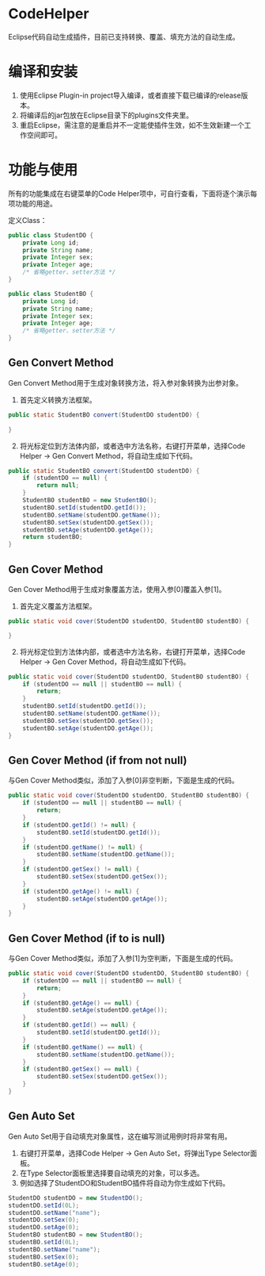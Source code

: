 # CodeHelper
Eclipse代码自动生成插件，目前已支持转换、覆盖、填充方法的自动生成。

# 编译和安装
1. 使用Eclipse Plugin-in project导入编译，或者直接下载已编译的release版本。
2. 将编译后的jar包放在Eclipse目录下的plugins文件夹里。
3. 重启Eclipse，需注意的是重启并不一定能使插件生效，如不生效新建一个工作空间即可。

# 功能与使用

所有的功能集成在右键菜单的Code Helper项中，可自行查看，下面将逐个演示每项功能的用途。

定义Class：

```java
public class StudentDO {
    private Long id;
    private String name;
    private Integer sex;
    private Integer age;
    /* 省略getter、setter方法 */
}

public class StudentBO {
    private Long id;
    private String name;
    private Integer sex;
    private Integer age;
    /* 省略getter、setter方法 */
}
```

## Gen Convert Method

Gen Convert Method用于生成对象转换方法，将入参对象转换为出参对象。

1. 首先定义转换方法框架。

```java
public static StudentBO convert(StudentDO studentDO) {
        
}
```

2. 将光标定位到方法体内部，或者选中方法名称，右键打开菜单，选择Code Helper -> Gen Convert Method，将自动生成如下代码。

```java
public static StudentBO convert(StudentDO studentDO) {
    if (studentDO == null) {
        return null;
    }
    StudentBO studentBO = new StudentBO();
    studentBO.setId(studentDO.getId());
    studentBO.setName(studentDO.getName());
    studentBO.setSex(studentDO.getSex());
    studentBO.setAge(studentDO.getAge());
    return studentBO;
}
```

## Gen Cover Method

Gen Cover Method用于生成对象覆盖方法，使用入参[0]覆盖入参[1]。

1. 首先定义覆盖方法框架。

```java
public static void cover(StudentDO studentDO, StudentBO studentBO) {

}
```

2. 将光标定位到方法体内部，或者选中方法名称，右键打开菜单，选择Code Helper -> Gen Cover Method，将自动生成如下代码。

```java
public static void cover(StudentDO studentDO, StudentBO studentBO) {
    if (studentDO == null || studentBO == null) {
        return;
    }
    studentBO.setId(studentDO.getId());
    studentBO.setName(studentDO.getName());
    studentBO.setSex(studentDO.getSex());
    studentBO.setAge(studentDO.getAge());
}
```

## Gen Cover Method (if from not null)

与Gen Cover Method类似，添加了入参[0]非空判断，下面是生成的代码。

```java
public static void cover(StudentDO studentDO, StudentBO studentBO) {
    if (studentDO == null || studentBO == null) {
        return;
    }
    if (studentDO.getId() != null) {
        studentBO.setId(studentDO.getId());
    }
    if (studentDO.getName() != null) {
        studentBO.setName(studentDO.getName());
    }
    if (studentDO.getSex() != null) {
        studentBO.setSex(studentDO.getSex());
    }
    if (studentDO.getAge() != null) {
        studentBO.setAge(studentDO.getAge());
    }
}
```

## Gen Cover Method (if to is null)

与Gen Cover Method类似，添加了入参[1]为空判断，下面是生成的代码。

```java
public static void cover(StudentDO studentDO, StudentBO studentBO) {
    if (studentDO == null || studentBO == null) {
        return;
    }
    if (studentBO.getAge() == null) {
        studentBO.setAge(studentDO.getAge());
    }
    if (studentBO.getId() == null) {
        studentBO.setId(studentDO.getId());
    }
    if (studentBO.getName() == null) {
        studentBO.setName(studentDO.getName());
    }
    if (studentBO.getSex() == null) {
        studentBO.setSex(studentDO.getSex());
    }
}
```

## Gen Auto Set

Gen Auto Set用于自动填充对象属性，这在编写测试用例时将非常有用。

1. 右键打开菜单，选择Code Helper -> Gen Auto Set，将弹出Type Selector面板。
2. 在Type Selector面板里选择要自动填充的对象，可以多选。
3. 例如选择了StudentDO和StudentBO插件将自动为你生成如下代码。

```java
StudentDO studentDO = new StudentDO();
studentDO.setId(0L);
studentDO.setName("name");
studentDO.setSex(0);
studentDO.setAge(0);
StudentBO studentBO = new StudentBO();
studentBO.setId(0L);
studentBO.setName("name");
studentBO.setSex(0);
studentBO.setAge(0);
```